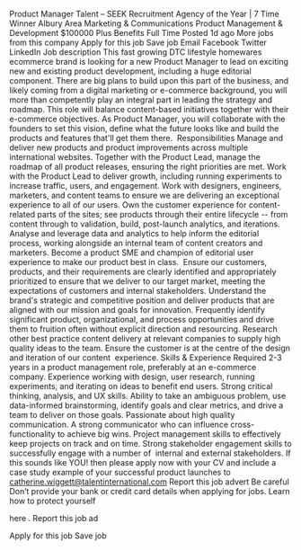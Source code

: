---
---

Product Manager
Talent – SEEK Recruitment Agency of the Year | 7 Time Winner
Albury Area
Marketing &amp; Communications
Product Management &amp; Development
$100000 Plus Benefits
Full Time
Posted 
1d ago
More jobs from this company
Apply for this job
Save job
Email
Facebook
Twitter
LinkedIn
Job description
This fast growing DTC lifestyle homewares ecommerce brand is looking for a new Product Manager to lead on exciting new and existing product development, including a huge editorial component.
There are big plans to build upon this part of the business, and likely coming from a digital marketing or e-commerce background, you will more than competently play an integral part in leading the strategy and roadmap.
This role will balance content-based initiatives together with their e-commerce objectives.
As Product Manager, you will collaborate with the founders to set this vision, define what the future looks like and build the products and features that&#39;ll get them there.
 Responsibilities
Manage and deliver new products and product improvements across multiple international websites.
Together with the Product Lead, manage the roadmap of all product releases, ensuring the right priorities are met.
Work with the Product Lead to deliver growth, including running experiments to increase traffic, users, and engagement. Work with designers, engineers, marketers, and content teams to ensure we are delivering an exceptional experience to all of our users.
Own the customer experience for content-related parts of the sites; see products through their entire lifecycle -- from content through to validation, build, post-launch analytics, and iterations.
Analyse and leverage data and analytics to help inform the editorial process, working alongside an internal team of content creators and marketers.
Become a product SME and champion of editorial user experience to make our product best in class. 
Ensure our customers, products, and their requirements are clearly identified and appropriately prioritized to ensure that we deliver to our target market, meeting the expectations of customers and internal stakeholders.
Understand the brand&#39;s strategic and competitive position and deliver products that are aligned with our mission and goals for innovation.
Frequently identify significant product, organizational, and process opportunities and drive them to fruition often without explicit direction and resourcing.
Research other best practice content delivery at relevant companies to supply high quality ideas to the team.
Ensure the customer is at the centre of the design and iteration of our content  experience.
Skills &amp; Experience Required
2-3 years in a product management role, preferably at an e-commerce company.
Experience working with design, user research, running experiments, and iterating on ideas to benefit end users.
Strong critical thinking, analysis, and UX skills.
Ability to take an ambiguous problem, use data-informed brainstorming, identify goals and clear metrics, and drive a team to deliver on those goals.
Passionate about high quality communication.
A strong communicator who can influence cross-functionality to achieve big wins.
Project management skills to effectively keep projects on track and on time.
Strong stakeholder engagement skills to successfully engage with a number of  internal and external stakeholders.
If this sounds like YOU! then please apply now with your CV and include a case study example of your successful product launches to 
catherine.wiggett@talentinternational.com
Report this job advert
Be careful
Don’t provide your bank or credit card details when applying for jobs.
Learn how to protect yourself
 
here
.
Report this job ad
 
Apply for this job
Save job
